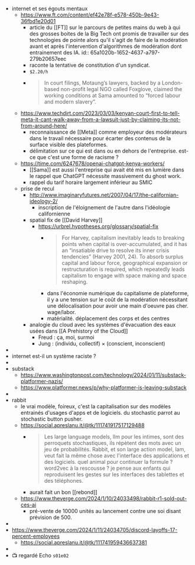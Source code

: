 - internet et ses égouts mentaux
	- https://www.ft.com/content/ef42e78f-e578-450b-9e43-36fbd1e20d01
		- article du [[FT]] sur le parcours de petites mains du web à qui des grosses boites de la Big Tech ont promis de travailler sur des technologies de pointe alors qu'il s'agit de faire de la modération avant et après l'intervention d'algorithmes de modération dont entrainement des IA.
		  id:: 65a1020b-1652-4637-a797-279b20657eec
		- raconte la tentative de constitution d'un syndicat.
		- `$2.20/h`
		- > In court filings, Motaung’s lawyers, backed by a London-based non-profit legal NGO called Foxglove, claimed the working conditions at Sama amounted to “forced labour and modern slavery”.
	- https://www.techdirt.com/2023/03/03/kenyan-court-first-to-tell-meta-it-cant-walk-away-from-a-lawsuit-just-by-claiming-its-not-from-around-here/
		- reconnaissance de [[Meta]] comme employeur des modérateurs dans le travail nécessaire pour écarter des contenus de la surface visible des plateformes.
		- délimitation sur ce qui est dans ou en dehors de l'entreprise. est-ce que c'est une forme de racisme ?
	- https://time.com/6247678/openai-chatgpt-kenya-workers/
		- [[Sama]] est aussi l'entreprise qui avait été mis en lumière dans le rappel que ChatGPT nécessite massivement du ghost work.
		- rappel du tarif horaire largement inférieur au SMIC
	- prise de recul
		- http://www.imaginaryfutures.net/2007/04/17/the-californian-ideology-2/
			- inscription de l'éloignement de l'autre dans l'idéologie californienne
		- spatial fix de [[David Harvey]]
			- https://urbrel.hypotheses.org/glossary/spatial-fix
				- > For Harvey, capitalism inevitably leads to breaking points when capital is over-accumulated, and it has an “insatiable drive to resolve its inner crisis tendencies” (Harvey 2001, 24). To absorb surplus capital and labour force, geographical expansion or restructuration is required, which repeatedly leads capitalism to engage with space making and space reshaping.
				- dans l'économie numérique du capitalisme de plateforme, il y a une tension sur le coût de la modération nécessitant une délocalisation pour avoir une main d'oeuvre pas cher. wage/labor.
				- matérialité. déplacement des corps et des centres
		- analogie du cloud avec les systèmes d'évacuation des eaux usées dans [[A Prehistory of the Cloud]]
			- Freud : ça, moi, surmoi
			- Jung : (individu, collectif) × (conscient, inconscient)
-
- internet est-il un système raciste ?
-
- substack
	- https://www.washingtonpost.com/technology/2024/01/11/substack-platformer-nazis/
	- https://www.platformer.news/p/why-platformer-is-leaving-substack
-
- rabbit
	- le vrai modèle, foireux, c'est la capitalisation sur des modèles entrainés d'usages d'apps et de logiciels. du stochastic parrot au stochastic button pusher.
	- https://social.apreslanu.it/@tk/111741917517129488
		- > Les large language models, llm pour les intimes, sont des perroquets stochastiques, ils répètent des mots avec un jeu de probabilités. Rabbit, et son large action model, lam, veut fait la même chose avec l'interface des applications et des logiciels. quel animal pour continuer la formule ? word2vec à la rescousse ? je pense aux enfants qui reproduisent les gestes sur les interfaces des tablettes et des téléphones.
		- aurait fait un bon [[rebond]]
	- https://www.theverge.com/2024/1/10/24033498/rabbit-r1-sold-out-ces-ai
		- pré-vente de 10000 unités au lancement contre une soi disant prévision de 500.
-
- https://www.theverge.com/2024/1/11/24034705/discord-layoffs-17-percent-employees
	- https://social.apreslanu.it/@tk/111741959436637381
-
- 📺 regardé Echo `s01e02`